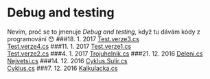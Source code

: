 # Debug and testing
Nevím, proč se to jmenuje *Debug and testing,* když tu dávám kódy z programování :hushed:
###18. 1. 2017
[Test.verze3.cs](CSharp/Test.verze3.cs)<br>
[Test.verze4.cs](CSharp/Test.verze4.cs)
###11. 1. 2017
[Test.verze1.cs](CSharp/Test.verze1.cs)<br>
[Test.verze2.cs](CSharp/Test.verze2.cs)
###4. 1. 2017
[Trojuhelnik.cs](CSharp/Trojuhelnik.cs)
###21. 12. 2016
[Deleni.cs](CSharp/Deleni.cs)<br>
[Nejvetsi.cs](CSharp/Nejvetsi.cs)
###14. 12. 2016
[Cyklus.Sulir.cs](CSharp/Cyklus.Sulir.cs)<br>
[Cyklus.cs](CSharp/Cyklus.cs)
###7. 12. 2016
[Kalkulacka.cs](CSharp/Kalkulacka.cs)
